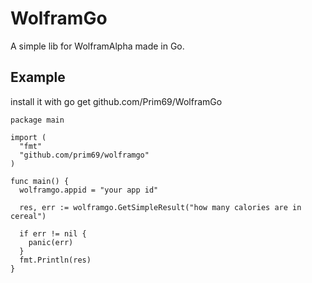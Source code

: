 # WolframGo
A simple lib for WolframAlpha made in Go.

## Example
install it with go get github.com/Prim69/WolframGo
```
package main

import (
  "fmt"
  "github.com/prim69/wolframgo"
)

func main() {
  wolframgo.appid = "your app id"
  
  res, err := wolframgo.GetSimpleResult("how many calories are in cereal")
  
  if err != nil {
    panic(err)
  }
  fmt.Println(res)
}
```
